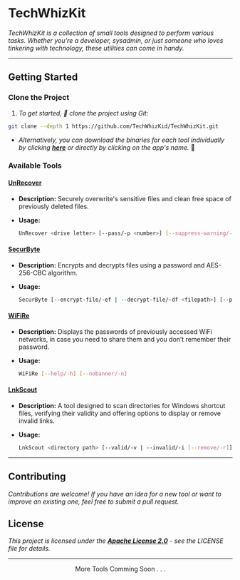 # TechWhizKit

<em>TechWhizKit is a collection of small tools designed to perform various tasks. Whether you’re a developer, sysadmin, or just someone who loves tinkering with technology, these utilities can come in handy.</em>

---

## Getting Started

### Clone the Project

1. _To get started, 🔗 clone the project using Git:_

```bash
git clone --depth 1 https://github.com/TechWhizKid/TechWhizKit.git
```

- _Alternatively, you can download the binaries for each tool individually by clicking **[here](./bin)** or directly by clicking on the app's name._ 🚀

### Available Tools

#### <a href="https://github.com/TechWhizKid/TechWhizKit/raw/main/bin/UnRecover.exe">UnRecover</a>

- **Description:** Securely overwrite's sensitive files and clean free space of previously deleted files.

- **Usage:**
  ```bash
  UnRecover <drive letter> [--pass/-p <number>] [--suppress-warning/-s] [--nobanner]
  ```

#### <a href="https://github.com/TechWhizKid/TechWhizKit/raw/main/bin/SecurByte.exe">SecurByte</a>

- **Description:** Encrypts and decrypts files using a password and AES-256-CBC algorithm.

- **Usage:**
  ```bash
  SecurByte [--encrypt-file/-ef | --decrypt-file/-df <filepath>] [--passwd/-p <password>] [--nobanner/-n]
  ```

#### <a href="https://github.com/TechWhizKid/TechWhizKit/raw/main/bin/WiFiRe.exe">WiFiRe</a>

- **Description:** Displays the passwords of previously accessed WiFi networks, in case you need to share them and you don’t remember their password.

- **Usage:**
  ```bash
  WiFiRe [--help/-h] [--nobanner/-n]
  ```

#### <a href="https://github.com/TechWhizKid/TechWhizKit/raw/main/bin/LnkScout.exe">LnkScout</a>

- **Description:** A tool designed to scan directories for Windows shortcut files, verifying their validity and offering options to display or remove invalid links.

- **Usage:**
  ```bash
  LnkScout <directory path> [--valid/-v | --invalid/-i [--remove/-r]] [--nobanner/-n]
  ```

---

## Contributing

_Contributions are welcome! If you have an idea for a new tool or want to improve an existing one, feel free to submit a pull request._

## License

_This project is licensed under the **[Apache License 2.0](https://github.com/TechWhizKid/TechWhizKit/blob/main/LICENSE)** - see the LICENSE file for details._

---

<p align="center">More Tools Comming Soon . . .</p>
